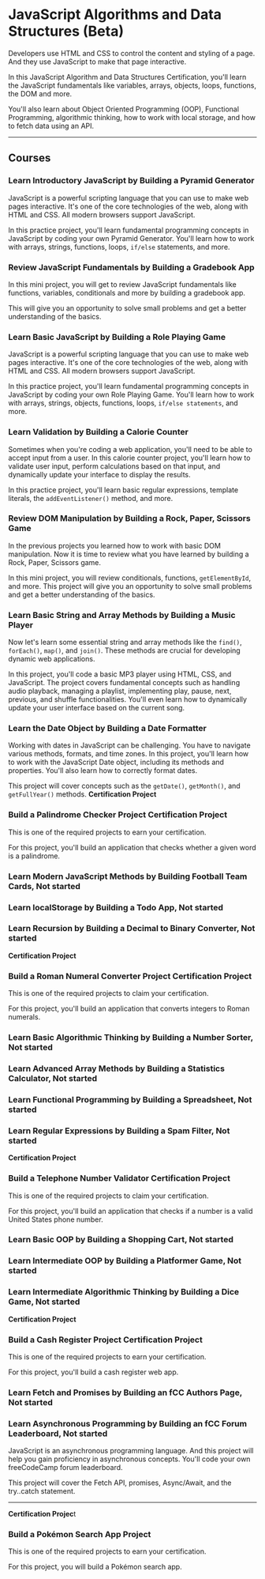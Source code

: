 # JavaScript Algorithms and Data Structures (Beta)

Developers use HTML and CSS to control the content and styling of a page. And they use JavaScript to make that page interactive.

In this JavaScript Algorithm and Data Structures Certification, you'll learn the JavaScript fundamentals like variables, arrays, objects, loops, functions, the DOM and more.

You'll also learn about Object Oriented Programming (OOP), Functional Programming, algorithmic thinking, how to work with local storage, and how to fetch data using an API.

---

## Courses

### Learn Introductory JavaScript by Building a Pyramid Generator

JavaScript is a powerful scripting language that you can use to make web pages interactive. It's one of the core technologies of the web, along with HTML and CSS. All modern browsers support JavaScript.

In this practice project, you'll learn fundamental programming concepts in JavaScript by coding your own Pyramid Generator. You'll learn how to work with arrays, strings, functions, loops, `if/else` statements, and more.

### Review JavaScript Fundamentals by Building a Gradebook App

In this mini project, you will get to review JavaScript fundamentals like functions, variables, conditionals and more by building a gradebook app.

This will give you an opportunity to solve small problems and get a better understanding of the basics.

### Learn Basic JavaScript by Building a Role Playing Game

JavaScript is a powerful scripting language that you can use to make web pages interactive. It's one of the core technologies of the web, along with HTML and CSS. All modern browsers support JavaScript.

In this practice project, you'll learn fundamental programming concepts in JavaScript by coding your own Role Playing Game. You'll learn how to work with arrays, strings, objects, functions, loops, `if/else statements`, and more.

### Learn Validation by Building a Calorie Counter

Sometimes when you're coding a web application, you'll need to be able to accept input from a user. In this calorie counter project, you'll learn how to validate user input, perform calculations based on that input, and dynamically update your interface to display the results.

In this practice project, you'll learn basic regular expressions, template literals, the `addEventListener()` method, and more.

### Review DOM Manipulation by Building a Rock, Paper, Scissors Game

In the previous projects you learned how to work with basic DOM manipulation. Now it is time to review what you have learned by building a Rock, Paper, Scissors game.

In this mini project, you will review conditionals, functions, `getElementById`, and more. This project will give you an opportunity to solve small problems and get a better understanding of the basics.

### Learn Basic String and Array Methods by Building a Music Player

Now let's learn some essential string and array methods like the `find()`, `forEach()`, `map()`, and `join()`. These methods are crucial for developing dynamic web applications.

In this project, you'll code a basic MP3 player using HTML, CSS, and JavaScript. The project covers fundamental concepts such as handling audio playback, managing a playlist, implementing play, pause, next, previous, and shuffle functionalities. You'll even learn how to dynamically update your user interface based on the current song.

### Learn the Date Object by Building a Date Formatter

Working with dates in JavaScript can be challenging. You have to navigate various methods, formats, and time zones. In this project, you'll learn how to work with the JavaScript Date object, including its methods and properties. You'll also learn how to correctly format dates.

This project will cover concepts such as the `getDate()`, `getMonth()`, and `getFullYear()` methods.
**Certification Project**

### Build a Palindrome Checker Project Certification Project

This is one of the required projects to earn your certification.

For this project, you'll build an application that checks whether a given word is a palindrome.

### Learn Modern JavaScript Methods by Building Football Team Cards, Not started

### Learn localStorage by Building a Todo App, Not started

### Learn Recursion by Building a Decimal to Binary Converter, Not started

**Certification Project**

### Build a Roman Numeral Converter Project Certification Project

This is one of the required projects to claim your certification.

For this project, you'll build an application that converts integers to Roman numerals.

### Learn Basic Algorithmic Thinking by Building a Number Sorter, Not started

### Learn Advanced Array Methods by Building a Statistics Calculator, Not started

### Learn Functional Programming by Building a Spreadsheet, Not started

### Learn Regular Expressions by Building a Spam Filter, Not started

**Certification Project**

### Build a Telephone Number Validator Certification Project

This is one of the required projects to claim your certification.

For this project, you'll build an application that checks if a number is a valid United States phone number.

### Learn Basic OOP by Building a Shopping Cart, Not started

### Learn Intermediate OOP by Building a Platformer Game, Not started

### Learn Intermediate Algorithmic Thinking by Building a Dice Game, Not started

**Certification Project**

### Build a Cash Register Project Certification Project

This is one of the required projects to earn your certification.

For this project, you'll build a cash register web app.

### Learn Fetch and Promises by Building an fCC Authors Page, Not started

### Learn Asynchronous Programming by Building an fCC Forum Leaderboard, Not started

JavaScript is an asynchronous programming language. And this project will help you gain proficiency in asynchronous concepts. You'll code your own freeCodeCamp forum leaderboard.

This project will cover the Fetch API, promises, Async/Await, and the try..catch statement.

---

**Certification Projec**t

### Build a Pokémon Search App Project

This is one of the required projects to earn your certification.

For this project, you will build a Pokémon search app.